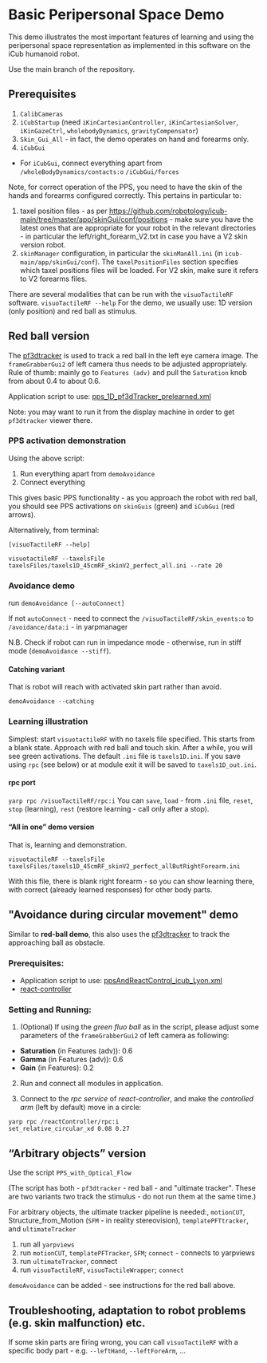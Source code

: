 Basic Peripersonal Space Demo
=================
This demo illustrates the most important features of learning and using the peripersonal space representation as implemented in this software on the iCub humanoid robot.

Use the main branch of the repository. 

## Prerequisites
1. `CalibCameras`
2. `iCubStartup` (need `iKinCartesianController`, `iKinCartesianSolver`,  `iKinGazeCtrl`, `wholebodyDynamics`, `gravityCompensator`)
3. `Skin_Gui_All` - in fact, the demo operates on hand and forearms only.
4. `iCubGui`
  * For `iCubGui`, connect everything apart from `/wholeBodyDynamics/contacts:o` `/iCubGui/forces`

Note, for correct operation of the PPS, you need to have the skin of the hands and forearms configured correctly. This pertains in particular to:
 1. taxel position files - as per https://github.com/robotology/icub-main/tree/master/app/skinGui/conf/positions - make sure you have the latest ones that are appropriate for your robot in the relevant directories - in particular the left/right_forearm_V2.txt in case you have a V2 skin version robot.
 2. `skinManager` configuration, in particular the `skinManAll.ini` (in `icub-main/app/skinGui/conf`). The `taxelPositionFiles` section specifies which taxel positions files will be loaded. For V2 skin, make sure it refers to V2 forearms files.

There are several modalities that can be run with the `visuoTactileRF` software.
`visuoTactileRF --help`
For the demo, we usually use: 1D version (only position) and red ball as stimulus. 

## Red ball version

The [pf3dtracker](https://github.com/robotology/icub-basic-demos/tree/master/pf3dTracker) is used to track a red ball in the left eye camera image. 
The `frameGrabberGui2` of left camera thus needs to be adjusted appropriately. Rule of thumb: mainly go to `Features (adv)` and pull the `Saturation` knob from about 0.4 to about 0.6.

Application script to use: [pps_1D_pf3dTracker_prelearned.xml](https://github.com/robotology/peripersonal-space/tree/master/app/scripts/pps_1D_pf3dTracker_prelearned.xml)

Note: you may want to run it from the display machine in order to get `pf3dtracker` viewer there. 

### PPS activation demonstration

Using the above script:

1. Run everything apart from `demoAvoidance`
2. Connect everything 

This gives basic PPS functionality - as you approach the robot with red ball, you should see PPS activations on `skinGuis` (green) and `iCubGui` (red arrows).

Alternatively, from terminal: 

```[visuoTactileRF --help]```

```visuotactileRF --taxelsFile taxelsFiles/taxels1D_45cmRF_skinV2_perfect_all.ini --rate 20```

### Avoidance demo

run `demoAvoidance [--autoConnect]`

If not `autoConnect` - need to connect the `/visuoTactileRF/skin_events:o` to `/avoidance/data:i`  - in yarpmanager

N.B. Check if robot can run in impedance mode - otherwise, run in stiff mode (`demoAvoidance --stiff`).

#### Catching variant 
That is robot will reach with activated skin part rather than avoid.

`demoAvoidance --catching`

### Learning illustration

Simplest: start `visuotactileRF` with no taxels file specified. This starts from a blank state. 
Approach with red ball and touch skin. After a while, you will see green activations.
The default `.ini` file is `taxels1D.ini`.  If you save using `rpc` (see below) or at module exit it will be saved to `taxels1D_out.ini`.

#### rpc port

`yarp rpc /visuoTactileRF/rpc:i`
You can `save`, `load` - from `.ini` file, `reset`, `stop` (learning), `rest` (restore learning - call only after a stop).

#### “All in one” demo version
That is, learning and demonstration.

`visuotactileRF --taxelsFile taxelsFiles/taxels1D_45cmRF_skinV2_perfect_allButRightForearm.ini`

With this file, there is blank right forearm - so you can show learning there, with correct (already learned responses) for other body parts.

## "Avoidance during circular movement" demo
Similar to **red-ball demo**, this also uses the [pf3dtracker](https://github.com/robotology/icub-basic-demos/tree/master/pf3dTracker) to track the approaching ball as obstacle.

### Prerequisites:
- Application script to use: [ppsAndReactControl_icub_Lyon.xml](https://github.com/robotology/peripersonal-space/blob/master/app/scripts/ppsAndReactControl_icub_Lyon.xml)
- [react-controller](https://github.com/robotology/react-control)

### Setting and Running:
1. (Optional) If using the *green fluo ball* as in the script, please adjust some parameters of the `frameGrabberGui2` of left camera as following:
- **Saturation** (in Features (adv)): 0.6
- **Gamma** (in Features (adv)): 0.6
- **Gain** (in Features): 0.2

2. Run and connect all modules in application.

3. Connect to the *rpc service* of *react-controller*, and make the *controlled arm* (left by default) move in a circle:
```
yarp rpc /reactController/rpc:i  
set_relative_circular_xd 0.08 0.27
```
## “Arbitrary objects” version

Use the script `PPS_with_Optical_Flow` 

(The script has both - `pf3dtracker` - red ball - and "ultimate tracker". These are two variants two track the stimulus - do not run them at the same time.)

For arbitrary objects, the ultimate tracker pipeline is needed:, `motionCUT`, Structure_from_Motion (`SFM` - in reality stereovision), `templatePFTtracker`, and `ultimateTracker` 

1. run all `yarpviews`
2. run `motionCUT`, `templatePFTracker`, `SFM`; `connect` - connects to yarpviews
3. run `ultimateTracker`, connect
4. run `visuoTactileRF`, `visuoTactileWrapper`; `connect`

`demoAvoidance` can be added - see instructions for the red ball above.

## Troubleshooting, adaptation to robot problems (e.g. skin malfunction) etc.

If some skin parts are firing wrong, you can call `visuoTactileRF` with a specific body part - e.g. `--leftHand`, `--leftForeArm`, …
